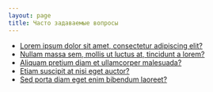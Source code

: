 ```yaml
---
layout: page
title: Часто задаваемые вопросы
---
```


<section class="uk-width-1-1 uk-width-expand@m uk-first-column"><article class="uk-card uk-card-default uk-card-small uk-card-body uk-article tm-ignore-container"><ul class="uk-list-divider uk-list-large uk-accordion" uk-accordion="multiple: true"><li class=""><a class="uk-accordion-title" href="#">Lorem ipsum dolor sit amet, consectetur adipiscing elit?</a><div class="uk-accordion-content" aria-hidden="true" hidden=""><p>Vivamus imperdiet venenatis est. Phasellus vitae mauris imperdiet, condimentum eros vel, ullamcorper turpis. Maecenas sed libero quis orci egestas vehicula fermentum id diam. In sodales quam quis mi mollis eleifend id sit amet velit. Sed ultricies condimentum magna, vel commodo dolor luctus in. Aliquam et orci nibh. Nunc purus metus, aliquam vitae venenatis sit amet, porta non est. Proin vehicula nisi eu molestie varius. Pellentesque semper ex diam, at tristique ipsum varius sed. Pellentesque non metus ullamcorper, iaculis nibh quis, facilisis lorem. Sed malesuada eu lacus sit amet feugiat. Aenean iaculis dui sed quam consectetur elementum.</p></div></li><li class=""><a class="uk-accordion-title" href="#">Nullam massa sem, mollis ut luctus at, tincidunt a lorem?</a><div class="uk-accordion-content" aria-hidden="true" hidden=""><p>Aliquam sed dictum elit, quis consequat metus. Proin in mauris finibus urna lacinia laoreet sed id orci. Pellentesque volutpat tellus sit amet enim rutrum, vel eleifend metus consectetur. Sed lacinia urna a neque maximus placerat. Praesent blandit hendrerit dui non placerat. Sed malesuada sem sit amet arcu faucibus, sit amet accumsan nisl laoreet. Quisque auctor sit amet nisl rhoncus interdum. Nullam euismod odio sem, quis pulvinar purus gravida eget. Nullam molestie, lacus vel vehicula elementum, massa arcu bibendum lacus, vitae tempus justo orci id lectus. Duis justo neque, elementum eget ante in, condimentum condimentum ante. Maecenas quis eleifend risus. In hac habitasse platea dictumst. Nunc posuere ultrices dolor, at auctor lacus dignissim ut. Donec viverra imperdiet nisi, sit amet mattis massa pellentesque ac.</p></div></li><li><a class="uk-accordion-title" href="#">Aliquam pretium diam et ullamcorper malesuada?</a><div class="uk-accordion-content" hidden="" aria-hidden="true"><p>Praesent feugiat lectus faucibus tellus congue pharetra. In viverra vehicula pellentesque. Etiam consectetur ultricies magna at bibendum. Sed posuere libero ut nulla ornare, faucibus pellentesque odio pulvinar. Vestibulum feugiat ex id ex elementum egestas. Integer laoreet mollis risus, id efficitur neque. Pellentesque quis dolor faucibus, ultrices tellus id, vestibulum neque. Sed eros purus, dignissim id fermentum ut, lacinia laoreet odio. Sed mi erat, aliquet at facilisis quis, laoreet in massa. Pellentesque eu massa accumsan, iaculis erat eu, tincidunt sem. Quisque id orci id dui congue pretium. Pellentesque iaculis, dolor aliquet tempor laoreet, enim metus tincidunt massa, ut porttitor sem dui sit amet arcu. Vestibulum sodales laoreet enim, sit amet vestibulum nisl porttitor a.</p></div></li><li><a class="uk-accordion-title" href="#">Etiam suscipit at nisi eget auctor?</a><div class="uk-accordion-content" hidden="" aria-hidden="true"><p>Mauris id pellentesque metus. In quis arcu sed enim maximus pellentesque et eget velit. Etiam euismod enim vitae condimentum tristique.</p></div></li><li><a class="uk-accordion-title" href="#">Sed porta diam eget enim bibendum laoreet?</a><div class="uk-accordion-content" hidden="" aria-hidden="true"><p>Donec molestie sem et tellus vestibulum venenatis. Quisque iaculis ornare luctus. Orci varius natoque penatibus et magnis dis parturient montes, nascetur ridiculus mus. Morbi velit nibh, ullamcorper eu imperdiet id, rutrum quis mi. Donec eu aliquet lorem. Nulla at lectus turpis. Sed et diam ac lorem iaculis lacinia.</p></div></li></ul></article></section>
